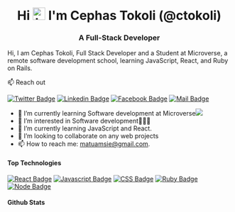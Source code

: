 
<!---
ctokoli/ctokoli is a ✨ special ✨ repository because its `README.md` (this file) appears on your GitHub profile.
You can click the Preview link to take a look at your changes.
--->



<h1 align="center">Hi <img src="https://user-images.githubusercontent.com/1303154/88677602-1635ba80-d120-11ea-84d8-d263ba5fc3c0.gif" width="28px" height="28px" alt="hi"> I'm Cephas Tokoli (@ctokoli)</h1>

<h3 align="center">A Full-Stack Developer </h3>

Hi, I am Cephas Tokoli, Full Stack Developer and a Student at Microverse, a remote software development school, learning JavaScript, React, and  Ruby on Rails.

:mailbox: Reach out

[![Twitter Badge](https://img.shields.io/badge/-@ctokoli-1ca0f1?style=flat&labelColor=1ca0f1&logo=twitter&logoColor=white&link=https://twitter.com/ctokoli)](https://twitter.com/ctokoli) [![Linkedin Badge](https://img.shields.io/badge/-ctokoli-0e76a8?style=flat&labelColor=0e76a8&logo=linkedin&logoColor=white)](https://www.linkedin.com/in/cephas-tokoli-a25204123/) [![Facebook Badge](https://img.shields.io/badge/-@ctokoli-1877f2?style=flat&labelColor=1877f2&logo=facebook&logoColor=white)](https://www.facebook.com/ctokoli/) [![Mail Badge](https://img.shields.io/badge/-ctokoli-c0392b?style=flat&labelColor=c0392b&logo=gmail&logoColor=white)](mailto:matumasie@gmail.com)

<!-- TODO: Add last video link -->

- 🔭 I’m currently learning Software development at Microverse![](https://img.shields.io/badge/-Microverse-blueviolet) 
- 👀 I’m interested in Software development🧑🏽‍💻
- 🌱 I’m currently learning JavaScript and React.
- 💞️ I’m looking to collaborate on any web projects
- 📫 How to reach me: matuamsie@gmail.com.

#### Top Technologies

<!-- TODO: Make technologies links takes you to repositories -->

[![React Badge](https://img.shields.io/badge/-React-61DBFB?style=for-the-badge&labelColor=black&logo=react&logoColor=61DBFB)](#) [![Javascript Badge](https://img.shields.io/badge/-Javascript-F0DB4F?style=for-the-badge&labelColor=black&logo=javascript&logoColor=F0DB4F)](#) [![CSS Badge](https://img.shields.io/badge/-CSS-007acc?style=for-the-badge&labelColor=black&logo=css3&logoColor=007acc)](#) [![Ruby Badge](https://img.shields.io/badge/-Ruby-820C02?style=for-the-badge&labelColor=black&logo=ruby&logoColor=820c02)](#) [![Node Badge](https://img.shields.io/badge/-Nodejs-43853d?style=for-the-badge&labelColor=black&logo=node.js&logoColor=43853d)](#)


#### Github Stats





